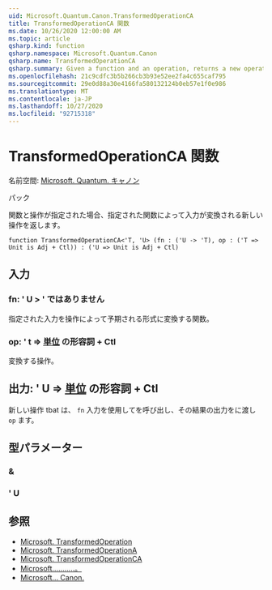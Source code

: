 ```yaml
---
uid: Microsoft.Quantum.Canon.TransformedOperationCA
title: TransformedOperationCA 関数
ms.date: 10/26/2020 12:00:00 AM
ms.topic: article
qsharp.kind: function
qsharp.namespace: Microsoft.Quantum.Canon
qsharp.name: TransformedOperationCA
qsharp.summary: Given a function and an operation, returns a new operation whose input is transformed by the given function.
ms.openlocfilehash: 21c9cdfc3b5b266cb3b93e52ee2fa4c655caf795
ms.sourcegitcommit: 29e0d88a30e4166fa580132124b0eb57e1f0e986
ms.translationtype: MT
ms.contentlocale: ja-JP
ms.lasthandoff: 10/27/2020
ms.locfileid: "92715318"
---
```

# <a name="transformedoperationca-function"></a>TransformedOperationCA 関数

名前空間: [Microsoft. Quantum. キャノン](xref:Microsoft.Quantum.Canon)

パック [](https://nuget.org/packages/)


関数と操作が指定された場合、指定された関数によって入力が変換される新しい操作を返します。

```qsharp
function TransformedOperationCA<'T, 'U> (fn : ('U -> 'T), op : ('T => Unit is Adj + Ctl)) : ('U => Unit is Adj + Ctl)
```


## <a name="input"></a>入力

### <a name="fn--u---t"></a>fn: ' U > ' ではありません

指定された入力を操作によって予期される形式に変換する関数。


### <a name="op--t--unit-adj--ctl"></a>op: ' t => [単位](xref:microsoft.quantum.lang-ref.unit) の形容詞 + Ctl

変換する操作。



## <a name="output--u--unit-adj--ctl"></a>出力: ' U => [単位](xref:microsoft.quantum.lang-ref.unit) の形容詞 + Ctl

新しい操作 tbat は、 `fn` 入力を使用してを呼び出し、その結果の出力をに渡し `op` ます。

## <a name="type-parameters"></a>型パラメーター

### <a name="t"></a>&


### <a name="u"></a>' U



## <a name="see-also"></a>参照

- [Microsoft. TransformedOperation](xref:Microsoft.Quantum.Canon.TransformedOperation)
- [Microsoft. TransformedOperationA](xref:Microsoft.Quantum.Canon.TransformedOperationA)
- [Microsoft. TransformedOperationCA](xref:Microsoft.Quantum.Canon.TransformedOperationCA)
- [Microsoft...........。](xref:Microsoft.Quantum.Canon.ApplyWithInputTransformation)
- [Microsoft... Canon.](xref:Microsoft.Quantum.Canon.Composed)